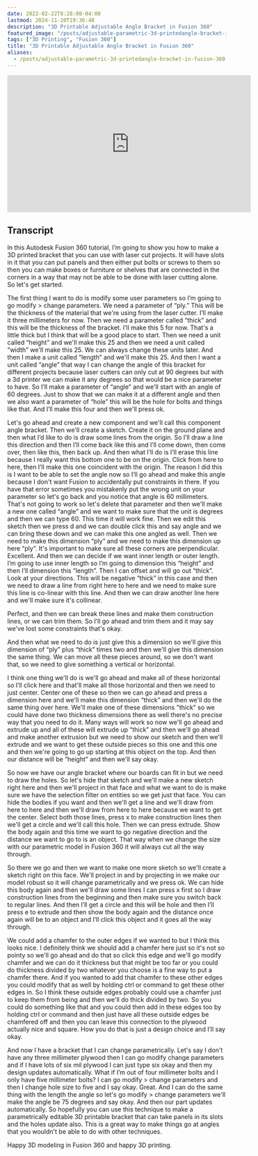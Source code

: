 ```yaml
---
date: 2022-02-22T8:28:00-04:00
lastmod: 2024-11-20T19:36:48
description: "3D Printable Adjustable Angle Bracket in Fusion 360"
featured_image: "/posts/adjustable-parametric-3d-printedangle-bracket-in-fusion-360/3d print adjustable plywood bracket title.jpg"
tags: ["3D Printing", "Fusion 360"]
title: "3D Printable Adjustable Angle Bracket in Fusion 360"
aliases:
  - /posts/adjustable-parametric-3d-printedangle-bracket-in-fusion-360
---
```


<div class="iframe-16-9-container">
<iframe class="youTubeIframe" width="560" height="315" src="https://www.youtube.com/embed/64nG3t-3Log?rel=0" title="YouTube video player" frameborder="0" allow="accelerometer; autoplay; clipboard-write; encrypted-media; gyroscope; picture-in-picture; web-share" allowfullscreen></iframe>
</div>

## Transcript

In this Autodesk Fusion 360 tutorial, I’m going to show you how to make a 3D printed bracket that you can use with laser cut projects. It will have slots in it that you can put panels and then either put bolts or screws to them so then you can make boxes or furniture or shelves that are connected in the corners in a way that may not be able to be done with laser cutting alone. So let's get started.

The first thing I want to do is modify some user parameters so I’m going to go modify > change parameters. We need a parameter of “ply.” This will be the thickness of the material that we're using from the laser cutter. I’ll make it three millimeters for now. Then we need a parameter called “thick” and this will be the thickness of the bracket. I’ll make this 5 for now. That's a little thick but I think that will be a good place to start. Then we need a unit called “height” and we'll make this 25 and then we need a unit called “width” we'll make this 25. We can always change these units later. And then I make a unit called “length” and we'll make this 25. And then I want a unit called “angle” that way I can change the angle of this bracket for different projects because laser cutters can only cut at 90 degrees but with a 3d printer we can make it any degrees so that would be a nice parameter to have. So I’ll make a parameter of “angle” and we'll start with an angle of 60 degrees. Just to show that we can make it at a different angle and then we also want a parameter of “hole” this will be the hole for bolts and things like that. And I’ll make this four and then we'll press ok.

Let's go ahead and create a new component and we'll call this component angle bracket. Then we'll create a sketch. Create it on the ground plane and then what I’d like to do is draw some lines from the origin. So I’ll draw a line this direction and then I’ll come back like this and I’ll come down, then come over, then like this, then back up. And then what I’ll do is I’ll erase this line because I really want this bottom one to be on the origin. Click from here to here, then I’ll make this one coincident with the origin. The reason I did this is I want to be able to set the angle now so I’ll go ahead and make this angle because I don't want Fusion to accidentally put constraints in there. If you have that error sometimes you mistakenly put the wrong unit on your parameter so let's go back and you notice that angle is 60 millimeters. That's not going to work so let's delete that parameter and then we'll make a new one called “angle” and we want to make sure that the unit is degrees and then we can type 60. This time it will work fine. Then we edit this sketch then we press d and we can double click this and say angle and we can bring these down and we can make this one angled as well. Then we need to make this dimension “ply” and we need to make this dimension up here “ply”. It's important to make sure all these corners are perpendicular. Excellent. And then we can decide if we want inner length or outer length. I’m going to use inner length so I’m going to dimension this “height” and then I’ll dimension this “length”. Then I can offset and will go out “thick”. Look at your directions. This will be negative “thick” in this case and then we need to draw a line from right here to here and we need to make sure this line is co-linear with this line. And then we can draw another line here and we'll make sure it's collinear.

Perfect, and then we can break these lines and make them construction lines, or we can trim them. So I’ll go ahead and trim them and it may say we've lost some constraints that's okay.

And then what we need to do is just give this a dimension so we'll give this dimension of “ply” plus “thick” times two and then we'll give this dimension the same thing. We can move all these pieces around, so we don't want that, so we need to give something a vertical or horizontal.

I think one thing we'll do is we'll go ahead and make all of these horizontal so I’ll click here and that'll make all those horizontal and then we need to just center. Center one of these so then we can go ahead and press a dimension here and we'll make this dimension “thick” and then we'll do the same thing over here. We'll make one of these dimensions "thick" so we could have done two thickness dimensions there as well there's no precise way that you need to do it. Many ways will work so now we'll go ahead and extrude up and all of these will extrude up “thick” and then we'll go ahead and make another extrusion but we need to show our sketch and then we'll extrude and we want to get these outside pieces so this one and this one and then we're going to go up starting at this object on the top. And then our distance will be “height” and then we'll say okay.

So now we have our angle bracket where our boards can fit in but we need to draw the holes. So let's hide that sketch and we'll make a new sketch right here and then we'll project in that face and what we want to do is make sure we have the selection filter on entities so we get just that face. You can hide the bodies if you want and then we'll get a line and we'll draw from here to here and then we'll draw from here to here because we want to get the center. Select both those lines, press x to make construction lines then we'll get a circle and we'll call this hole. Then we can press extrude. Show the body again and this time we want to go negative direction and the distance we want to go to is an object. That way when we change the size with our parametric model in Fusion 360 it will always cut all the way through.

So there we go and then we want to make one more sketch so we'll create a sketch right on this face. We'll project in and by projecting in we make our model robust so it will change parametrically and we press ok. We can hide this body again and then we'll draw some lines I can press x first so I draw construction lines from the beginning and then make sure you switch back to regular lines. And then I’ll get a circle and this will be hole and then I’ll press e to extrude and then show the body again and the distance once again will be to an object and I’ll click this object and it goes all the way through.

We could add a chamfer to the outer edges if we wanted to but I think this looks nice. I definitely think we should add a chamfer here just so it's not so pointy so we'll go ahead and do that so click this edge and we'll go modify chamfer and we can do it thickness but that might be too far or you could do thickness divided by two whatever you choose is a fine way to put a chamfer there. And if you wanted to add that chamfer to these other edges you could modify that as well by holding ctrl or command to get these other edges in. So I think these outside edges probably could use a chamfer just to keep them from being and then we'll do thick divided by two. So you could do something like that and you could then add in these edges too by holding ctrl or command and then just have all these outside edges be chamfered off and then you can leave this connection to the plywood actually nice and square. How you do that is just a design choice and I’ll say okay.

And now I have a bracket that I can change parametrically. Let's say I don't have any three millimeter plywood then I can go modify change parameters and if I have lots of six mil plywood I can just type six okay and then my design updates automatically. What if I’m out of four millimeter bolts and I only have five millimeter bolts? I can go modify > change parameters and then I change hole size to five and I say okay. Great. And I can do the same thing with the length the angle so let's go modify > change parameters we'll make the angle be 75 degrees and say okay. And then our part updates automatically. So hopefully you can use this technique to make a parametrically editable 3D printable bracket that can take panels in its slots and the holes update also. This is a great way to make things go at angles that you wouldn't be able to do with other techniques.

Happy 3D modeling in Fusion 360 and happy 3D printing.
